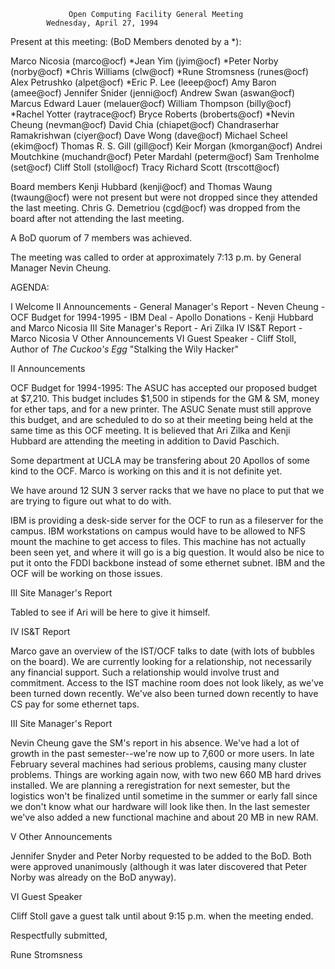                  Open Computing Facility General Meeting
			Wednesday, April 27, 1994

Present at this meeting: (BoD Members denoted by a *):

Marco Nicosia (marco@ocf)               *Jean Yim (jyim@ocf)
*Peter Norby (norby@ocf)                *Chris Williams (clw@ocf)
*Rune Stromsness (runes@ocf)            Alex Petrushko (alpet@ocf)
*Eric P. Lee (leeep@ocf)                Amy Baron (amee@ocf)
Jennifer Snider (jenni@ocf)             Andrew Swan (aswan@ocf)
Marcus Edward Lauer (melauer@ocf)       William Thompson (billy@ocf)
*Rachel Yotter (raytrace@ocf)           Bryce Roberts (broberts@ocf)
*Nevin Cheung (nevman@ocf)              David Chia (chiapet@ocf)
Chandraserhar Ramakrishwan (ciyer@ocf)  Dave Wong (dave@ocf)
Michael Scheel (ekim@ocf)               Thomas R. S. Gill (gill@ocf)
Keir Morgan (kmorgan@ocf)               Andrei Moutchkine (muchandr@ocf)
Peter Mardahl (peterm@ocf)              Sam Trenholme (set@ocf)
Cliff Stoll (stoll@ocf)                 Tracy Richard Scott (trscott@ocf)


Board members Kenji Hubbard (kenji@ocf) and Thomas Waung (twaung@ocf)
were not present but were not dropped since they attended the last
meeting.  Chris G. Demetriou (cgd@ocf) was dropped from the board after
not attending the last meeting.

A BoD quorum of 7 members was achieved.

The meeting was called to order at approximately 7:13 p.m. by General
Manager Nevin Cheung.

AGENDA:

I	Welcome
II	Announcements - General Manager's Report - Neven Cheung
		- OCF Budget for 1994-1995
		- IBM Deal
		- Apollo Donations - Kenji Hubbard and Marco Nicosia
III	Site Manager's Report - Ari Zilka
IV	IS&T Report - Marco Nicosia
V	Other Announcements
VI	Guest Speaker
		- Cliff Stoll, Author of _The Cuckoo's Egg_
		  "Stalking the Wily Hacker"



II	Announcements

OCF Budget for 1994-1995: The ASUC has accepted our proposed budget
at $7,210.  This budget includes $1,500 in stipends for the GM & 
SM, money for ether taps, and for a new printer.  The ASUC Senate
must still approve this budget, and are scheduled to do so at their
meeting being held at the same time as this OCF meeting.  It is believed
that Ari Zilka and Kenji Hubbard are attending the meeting in addition
to David Paschich.

Some department at UCLA may be transfering about 20 Apollos of some kind
to the OCF.  Marco is working on this and it is not definite yet.

We have around 12 SUN 3 server racks that we have no place to put that
we are trying to figure out what to do with.

IBM is providing a desk-side server for the OCF to run as a fileserver
for the campus.  IBM workstations on campus would have to be allowed
to NFS mount the machine to get access to files.  This machine has
not actually been seen yet, and where it will go is a big question.
It would also be nice to put it onto the FDDI backbone instead of 
some ethernet subnet.  IBM and the OCF will be working on those
issues.

III	Site Manager's Report

Tabled to see if Ari will be here to give it himself.

IV	IS&T Report

Marco gave an overview of the IST/OCF talks to date (with lots of 
bubbles on the board).  We are currently looking for a relationship,
not necessarily any financial support.  Such a relationship would
involve trust and commitment.  Access to the IST machine room 
does not look likely, as we've been turned down recently.  We've
also been turned down recently to have CS pay for some ethernet
taps.

III	Site Manager's Report

Nevin Cheung gave the SM's report in his absence.  We've had a lot
of growth in the past semester--we're now up to 7,600 or more users.
In late February several machines had serious problems, causing
many cluster problems.  Things are working again now, with two new
660 MB hard drives installed.  We are planning a reregistration
for next semester, but the logistics won't be finalized until sometime
in the summer or early fall since we don't know what our hardware
will look like then.  In the last semester we've also added a new
functional machine and about 20 MB in new RAM.

V	Other Announcements

Jennifer Snyder and Peter Norby requested to be added to the BoD.
Both were approved unanimously (although it was later discovered
that Peter Norby was already on the BoD anyway).

VI	Guest Speaker

Cliff Stoll gave a guest talk until about 9:15 p.m. when the
meeting ended.

Respectfully submitted,

Rune Stromsness

